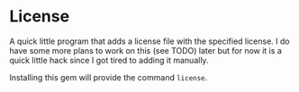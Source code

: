 # License

A quick little program that adds a license file with the specified license.
I do have some more plans to work on this (see TODO) later but for now it is
a quick little hack since I got tired to adding it manually.

Installing this gem will provide the command `license`.
